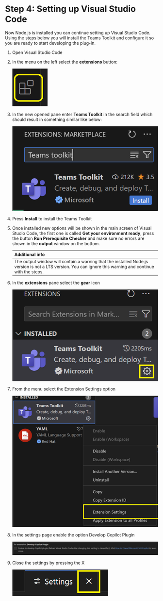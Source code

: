 # Step 4: Setting up Visual Studio Code

Now Node.js is installed you can continue setting up Visual Studio Code. Using the steps below you will install the Teams Toolkit and configure it so you are ready to start developing the plug-in.

1.	Open Visual Studio Code
2.	In the menu on the left select the **extensions** button:

    ![Extension button](/m365-copilot-plugin-rijksmuseum/assets/images/extensions_button.png)

3.	In the new opened pane enter **Teams Toolkit** in the search field which should result in something similar like below:

    ![Teams toolkit](/m365-copilot-plugin-rijksmuseum/assets/images/teams_toolkit.png)

4.	Press **Install** to install the Teams Toolkit
5.	Once installed new options will be shown in the main screen of Visual Studio Code, the first one is called **Get your environment ready**, press the button **Run Prerequisite Checker** and make sure no errors are shown in the **output** window on the bottom. 
    
    |Additional info|
    | --- |
    |The output window will contain a warning that the installed Node.js version is not a LTS version. You can ignore this warning and continue with the steps.|
    
6.	In the **extensions** pane select the **gear** icon

    ![Teams Toolkit settings](/m365-copilot-plugin-rijksmuseum/assets/images/teams_toolkit_settings.png)

7.	From the menu select the Extension Settings option

    ![Extension settings](/m365-copilot-plugin-rijksmuseum/assets/images/extension_settings.png)

8.	In the settings page enable the option Develop Copilot Plugin

    ![Develop Copilot plugin](/m365-copilot-plugin-rijksmuseum/assets/images/develop_copilot_plugin.png)
    
9.	Close the settings by pressing the X
    
    ![Close settings](/m365-copilot-plugin-rijksmuseum/assets/images/close_settings.png) 
